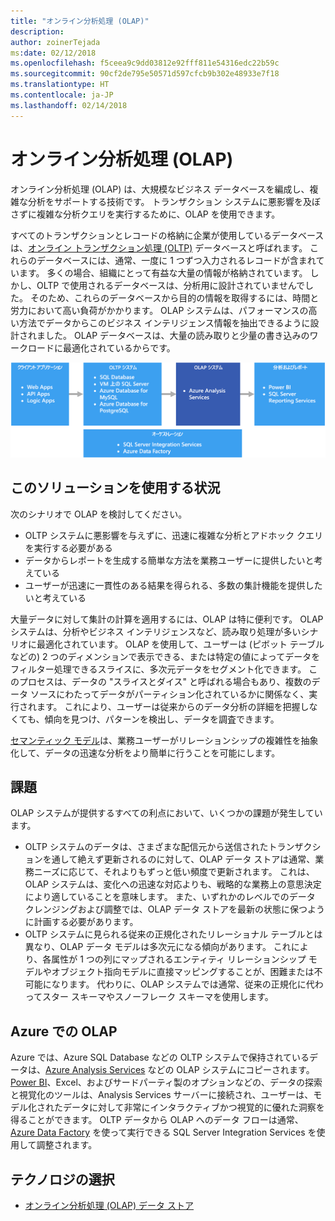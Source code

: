 ```yaml
---
title: "オンライン分析処理 (OLAP)"
description: 
author: zoinerTejada
ms:date: 02/12/2018
ms.openlocfilehash: f5ceea9c9dd03812e92fff811e54316edc22b59c
ms.sourcegitcommit: 90cf2de795e50571d597cfcb9b302e48933e7f18
ms.translationtype: HT
ms.contentlocale: ja-JP
ms.lasthandoff: 02/14/2018
---
```

# <a name="online-analytical-processing-olap"></a>オンライン分析処理 (OLAP)

オンライン分析処理 (OLAP) は、大規模なビジネス データベースを編成し、複雑な分析をサポートする技術です。 トランザクション システムに悪影響を及ぼさずに複雑な分析クエリを実行するために、OLAP を使用できます。

すべてのトランザクションとレコードの格納に企業が使用しているデータベースは、[オンライン トランザクション処理 (OLTP)](online-transaction-processing.md) データベースと呼ばれます。 これらのデータベースには、通常、一度に 1 つずつ入力されるレコードが含まれています。 多くの場合、組織にとって有益な大量の情報が格納されています。 しかし、OLTP で使用されるデータベースは、分析用に設計されていませんでした。 そのため、これらのデータベースから目的の情報を取得するには、時間と労力において高い負荷がかかります。 OLAP システムは、パフォーマンスの高い方法でデータからこのビジネス インテリジェンス情報を抽出できるように設計されました。 OLAP データベースは、大量の読み取りと少量の書き込みのワークロードに最適化されているからです。

![Azure での OLAP](./images/olap-data-pipeline.png) 

## <a name="when-to-use-this-solution"></a>このソリューションを使用する状況

次のシナリオで OLAP を検討してください。

- OLTP システムに悪影響を与えずに、迅速に複雑な分析とアドホック クエリを実行する必要がある 
- データからレポートを生成する簡単な方法を業務ユーザーに提供したいと考えている
- ユーザーが迅速に一貫性のある結果を得られる、多数の集計機能を提供したいと考えている 

大量データに対して集計の計算を適用するには、OLAP は特に便利です。 OLAP システムは、分析やビジネス インテリジェンスなど、読み取り処理が多いシナリオに最適化されています。 OLAP を使用して、ユーザーは (ピボット テーブルなどの) 2 つのディメンションで表示できる、または特定の値によってデータをフィルター処理できるスライスに、多次元データをセグメント化できます。 このプロセスは、データの "スライスとダイス" と呼ばれる場合もあり、複数のデータ ソースにわたってデータがパーティション化されているかに関係なく、実行されます。 これにより、ユーザーは従来からのデータ分析の詳細を把握しなくても、傾向を見つけ、パターンを検出し、データを調査できます。

[セマンティック モデル](../concepts/semantic-modeling.md)は、業務ユーザーがリレーションシップの複雑性を抽象化して、データの迅速な分析をより簡単に行うことを可能にします。

## <a name="challenges"></a>課題

OLAP システムが提供するすべての利点において、いくつかの課題が発生しています。

- OLTP システムのデータは、さまざまな配信元から送信されたトランザクションを通して絶えず更新されるのに対して、OLAP データ ストアは通常、業務ニーズに応じて、それよりもずっと低い頻度で更新されます。 これは、OLAP システムは、変化への迅速な対応よりも、戦略的な業務上の意思決定により適していることを意味します。 また、いずれかのレベルでのデータ クレンジングおよび調整では、OLAP データ ストアを最新の状態に保つように計画する必要があります。
- OLTP システムに見られる従来の正規化されたリレーショナル テーブルとは異なり、OLAP データ モデルは多次元になる傾向があります。 これにより、各属性が 1 つの列にマップされるエンティティ リレーションシップ モデルやオブジェクト指向モデルに直接マッピングすることが、困難または不可能になります。 代わりに、OLAP システムでは通常、従来の正規化に代わってスター スキーマやスノーフレーク スキーマを使用します。

## <a name="olap-in-azure"></a>Azure での OLAP

Azure では、Azure SQL Database などの OLTP システムで保持されているデータは、[Azure Analysis Services](/azure/analysis-services/analysis-services-overview) などの OLAP システムにコピーされます。 [Power BI](https://powerbi.microsoft.com)、Excel、およびサードパーティ製のオプションなどの、データの探索と視覚化のツールは、Analysis Services サーバーに接続され、ユーザーは、モデル化されたデータに対して非常にインタラクティブかつ視覚的に優れた洞察を得ることができます。 OLTP データから OLAP へのデータ フローは通常、[Azure Data Factory](/azure/data-factory/concepts-integration-runtime) を使って実行できる SQL Server Integration Services を使用して調整されます。

## <a name="technology-choices"></a>テクノロジの選択

- [オンライン分析処理 (OLAP) データ ストア](../technology-choices/olap-data-stores.md)

